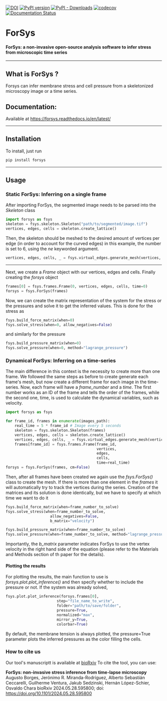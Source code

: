 [![DOI](https://zenodo.org/badge/DOI/10.5281/zenodo.11282555.svg)](https://doi.org/10.5281/zenodo.11282555)
[![PyPI version](https://badge.fury.io/py/forsys.svg)](https://pypi.org/project/forsys/)
[![PyPI - Downloads](https://img.shields.io/pypi/dm/forsys)](https://pypi.org/project/forsys/)
[![codecov](https://codecov.io/gh/borgesaugusto/forsys/graph/badge.svg?token=09Z4YKV8IG)](https://codecov.io/gh/borgesaugusto/forsys)
[![Documentation Status](https://readthedocs.org/projects/forsys/badge/?version=latest)](https://forsys.readthedocs.io/en/latest/?badge=latest)
# ForSys
#### ForSys: a non-invasive open-source analysis software to infer stress from microscopic time series 

---
## What is ForSys ?
Forsys can infer membrane stress and cell pressure from a skeletonized microscopy image or a time series.

##  Documentation: 
Available at
https://forsys.readthedocs.io/en/latest/

---

## Installation
To install, just run
```bash
pip install forsys
```
---

## Usage
### Static ForSys: Inferring on a single frame
After importing ForSys, the segmented image needs to be parsed into the *Skeleton* class
```python
import forsys as fsys
skeleton = fsys.skeleton.Skeleton("path/to/segmented/image.tif")
vertices, edges, cells = skeleton.create_lattice()
```
Then, the skeleton should be meshed to the desired amount of vertices per edge (in order to account for the curved edges)
in this example, the number is set to 6, using the *ne* keyworded argument.
```python
vertices, edges, cells, _ = fsys.virtual_edges.generate_mesh(vertices, edges, cells, ne=6)
```
---
Next, we create a *Frame* object with our vertices, edges and cells. Finally creating the *forsys* object
```python
frames[0] = fsys.frames.Frame(0, vertices, edges, cells, time=0)
forsys = fsys.ForSys(frames)
```

Now, we can create the matrix representation of the system for the stress or the pressures and solve it to get the 
inferred values. This is done for the stress as
```python
fsys.build_force_matrix(when=0)
fsys.solve_stress(when=0, allow_negatives=False)
```
and similarly for the pressure
```python
fsys.build_pressure_matrix(when=0)
fsys.solve_pressure(when=0, method="lagrange_pressure")
```

### Dynamical ForSys: Inferring on a time-series
The main difference in this context is the necessity to create more than one frame. We followed the same steps as before
to create generate each frame's mesh, but now create a different frame for each image in the time-series. Now, each frame
will have a *frame_number* and a *time*. The first number works as an ID of the frame and tells the order of the frames,
while the second one, time, is used to calculate the dynamical variables, such as velocity. 
```python
import forsys as fsys

for frame_id, frames in enumerate(images_path):
    real_time = 5 * frame_id # Image every 5 seconds
    skeleton = fsys.skeleton.Skeleton(frames)
    vertices, edges, cells = skeleton.create_lattice()
    vertices, edges, cells, _ = fsys.virtual_edges.generate_mesh(vertices, edges, cells, ne=6)
    frames[frame_id] = fsys.frames.Frame(frame_id,
                                         vertices,
                                         edges, 
                                         cells,
                                         time=real_time)
forsys = fsys.ForSys(frames, cm=False)
```
Then, after all frames have been created we again use the *fsys.ForSys()* class to create the mesh. If there is more than
one element in the *frames* it will automatically try to track the vertices during the series. Creation of the matrices 
and its solution is done identically, but we have to specify at which time we want to do it
```python
fsys.build_force_matrix(when=frame_number_to_solve)
fsys.solve_stress(when=frame_number_to_solve, 
                    allow_negatives=False,
                    b_matrix="velocity")

fsys.build_pressure_matrix(when=frame_number_to_solve)
fsys.solve_pressure(when=frame_number_to_solve, method="lagrange_pressure")
```
Importantly, the *b_matrix* parameter indicates ForSys to use the vertex velocity in the right hand side of the equation
(please refer to the Materials and Methods section of th paper for the details).

#### Plotting the results
For plotting the results, the main function to use is *forsys.plot.plot_inference()* and then specify whether to include
the pressure or not. If the system was already solved,
```python
fsys.plot.plot_inference(forsys.frames[0],
                       step="file_name_to_write",
                       folder="path/to/save/folder",
                       pressure=True,
                       normalized="max",
                       mirror_y=True,
                       colorbar=True)
```
By default, the membrane tension is always plotted, the pressure=True parameter plots the inferred pressures as the color 
filling the cells. 


### How to cite us
Our tool's manuscriptt is available at [bioRxiv](https://www.biorxiv.org/content/10.1101/2024.05.28.595800v1)
To cite the tool, you can use:

**ForSys: non-invasive stress inference from time-lapse microscopy**
Augusto Borges, Jerónimo R. Miranda-Rodríguez, Alberto Sebastián Ceccarelli, Guilherme Ventura, Jakub Sedzinski, Hernán López-Schier, Osvaldo Chara
bioRxiv 2024.05.28.595800; doi: https://doi.org/10.1101/2024.05.28.595800
